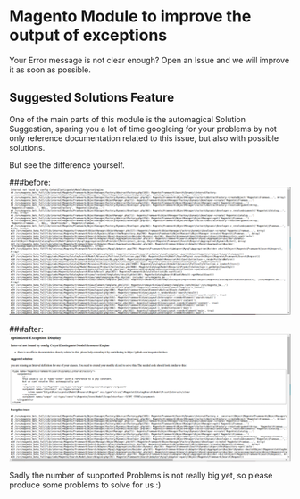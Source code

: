 Magento Module to improve the output of exceptions
==================================================


Your Error message is not clear enough? Open an Issue and we will improve it as soon as possible.


Suggested Solutions Feature
---------------------------

One of the main parts of this module is the automagical Solution Suggestion,
sparing you a lot of time googleing for your problems by not only reference documentation related to this issue,
but also with possible solutions.
 
 
But see the difference yourself.

###before:  
![before](/docs/res/example1_before.png)

###after:  
![after](/docs/res/example1_after.png)


Sadly the number of supported Problems is not really big yet, so please produce some problems to solve for us :)

